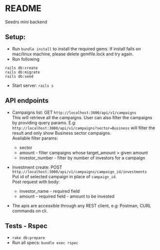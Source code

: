 # README

Seedrs mini backend

## Setup:

* Run `bundle install` to install the required gems. If install fails on mac/linux machine, please delete gemfile.lock and try again.
* Run following
```
rails db:create
rails db:migrate
rails db:seed
```

* Start server: `rails s`

## API endpoints

* Campaigns list: GET `http://localhost:3000/api/v1/campaigns`  
This will retrieve all the campaigns. User can also filter the campaigns by providing query params. 
E.g: `http://localhost:3000/api/v1/campaigns?sector=Business` will filter the result and only show
Business sector campaigns.  
Available filter params: 
  * sector
  * amount - filter campaigns whose target_amount > given amount
  * investor_number - filter by number of investors for a campaign


* Investment create: POST `http://localhost:3000/api/v1/campaigns/campaign_id/investments`  
Put id of selected campaign in place of `campaign_id`.  
Post request with body:  
  * investor_name - required field
  * amount - required field - amount to be invested


* The apis are accessible through any REST client, e.g: Postman, CURL commands on cli.

## Tests - Rspec

* `rake db:prepare`
* Run all specs: `bundle exec rspec`

